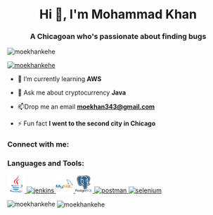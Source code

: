 <h1 align="center">Hi 👋, I'm Mohammad Khan</h1>
<h3 align="center">A Chicagoan who's passionate about finding bugs</h3>

<p align="left"> <img src="https://komarev.com/ghpvc/?username=moekhankehe&label=Profile%20views&color=0e75b6&style=flat" alt="moekhankehe" /> </p>

<p align="left"> <a href="https://github.com/ryo-ma/github-profile-trophy"><img src="https://github-profile-trophy.vercel.app/?username=moekhankehe" alt="moekhankehe" /></a> </p>

- 🌱 I’m currently learning **AWS**

- 💬 Ask me about cryptocurrency **Java**

- 📫Drop me an email **moekhan343@gmail.com**

- ⚡ Fun fact **I went to the second city in Chicago**

<h3 align="left">Connect with me:</h3>
<p align="left">
</p>

<h3 align="left">Languages and Tools:</h3>
<p align="left"> <a href="https://www.java.com" target="_blank" rel="noreferrer"> <img src="https://raw.githubusercontent.com/devicons/devicon/master/icons/java/java-original.svg" alt="java" width="40" height="40"/> </a> <a href="https://www.jenkins.io" target="_blank" rel="noreferrer"> <img src="https://www.vectorlogo.zone/logos/jenkins/jenkins-icon.svg" alt="jenkins" width="40" height="40"/> </a> <a href="https://www.mysql.com/" target="_blank" rel="noreferrer"> <img src="https://raw.githubusercontent.com/devicons/devicon/master/icons/mysql/mysql-original-wordmark.svg" alt="mysql" width="40" height="40"/> </a> <a href="https://www.postgresql.org" target="_blank" rel="noreferrer"> <img src="https://raw.githubusercontent.com/devicons/devicon/master/icons/postgresql/postgresql-original-wordmark.svg" alt="postgresql" width="40" height="40"/> </a> <a href="https://postman.com" target="_blank" rel="noreferrer"> <img src="https://www.vectorlogo.zone/logos/getpostman/getpostman-icon.svg" alt="postman" width="40" height="40"/> </a> <a href="https://www.selenium.dev" target="_blank" rel="noreferrer"> <img src="https://raw.githubusercontent.com/detain/svg-logos/780f25886640cef088af994181646db2f6b1a3f8/svg/selenium-logo.svg" alt="selenium" width="40" height="40"/> </a> </p>

<p><img align="left" src="https://github-readme-stats.vercel.app/api/top-langs?username=moekhankehe&show_icons=true&locale=en&layout=compact" alt="moekhankehe" /></p>

<p>&nbsp;<img align="center" src="https://github-readme-stats.vercel.app/api?username=moekhankehe&show_icons=true&locale=en" alt="moekhankehe" /></p>
